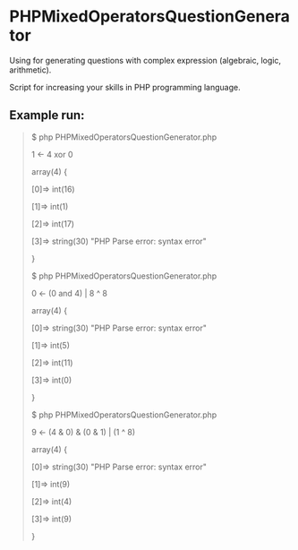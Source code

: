 PHPMixedOperatorsQuestionGenerator
==================================

Using for generating questions with complex expression (algebraic, logic,  arithmetic).

Script for increasing your skills in PHP programming language.


Example run:
------------

> $ php PHPMixedOperatorsQuestionGenerator.php 
> 
> 1 <- 4 xor 0
>
> array(4) {
> 
>   [0]=>
>   int(16)
> 
>   [1]=>
>   int(1)
> 
>   [2]=>
>   int(17)
> 
>   [3]=>
>   string(30) "PHP Parse error:  syntax error"
>
> }
> 
> 
> $ php PHPMixedOperatorsQuestionGenerator.php 
> 
> 0 <-  (0 and 4)  | 8 ^ 8
> 
> array(4) {
> 
>   [0]=>
>   string(30) "PHP Parse error:  syntax error"
> 
>   [1]=>
>   int(5)
> 
>   [2]=>
>   int(11)
> 
>   [3]=>
>   int(0)
> 
> }
> 
> 
> $ php PHPMixedOperatorsQuestionGenerator.php 
> 
> 9 <-  (4 & 0)  &  (0 & 1)  |  (1 ^ 8) 
> 
> array(4) {
> 
>   [0]=>
>   string(30) "PHP Parse error:  syntax error"
> 
>   [1]=>
>   int(9)
> 
>   [2]=>
>   int(4)
> 
>   [3]=>
>   int(9)
> 
> }
> 

